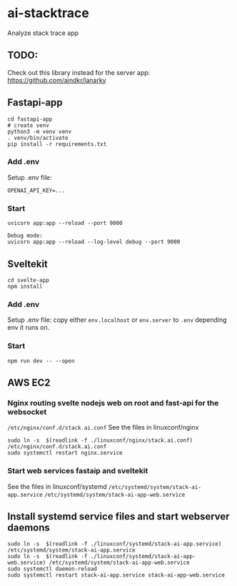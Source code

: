 # ai-stacktrace
Analyze stack trace app

## TODO:
Check out this library instead for the server app:
https://github.com/ajndkr/lanarky

## Fastapi-app
```
cd fastapi-app
# create venv
python3 -m venv venv
. venv/bin/activate
pip install -r requirements.txt
```

### Add .env
Setup .env file:
```
OPENAI_API_KEY=...
```
### Start
```
uvicorn app:app --reload --port 9000

Debug mode:
uvicorn app:app --reload --log-level debug --port 9000

```

## Sveltekit
```
cd svelte-app
npm install
```

### Add .env
Setup .env file:
copy either `env.localhost` or `env.server` to `.env` depending env it runs on.

### Start
```
npm run dev -- --open
```

## AWS EC2
### Nginx routing svelte nodejs web on root and fast-api for the websocket  
`/etc/nginx/conf.d/stack.ai.conf`
See the files in linuxconf/nginx

```
sudo ln -s  $(readlink -f ./linuxconf/nginx/stack.ai.conf) /etc/nginx/conf.d/stack.ai.conf
sudo systemctl restart nginx.service
```

### Start web services fastaip and sveltekit
See the files in linuxconf/systemd
`/etc/systemd/system/stack-ai-app.service`
`/etc/systemd/system/stack-ai-app-web.service`

## Install systemd service files and start webserver daemons
```
sudo ln -s  $(readlink -f ./linuxconf/systemd/stack-ai-app.service) /etc/systemd/system/stack-ai-app.service
sudo ln -s  $(readlink -f ./linuxconf/systemd/stack-ai-app-web.service) /etc/systemd/system/stack-ai-app-web.service
sudo systemctl daemon-reload
sudo systemctl restart stack-ai-app.service stack-ai-app-web.service
```
